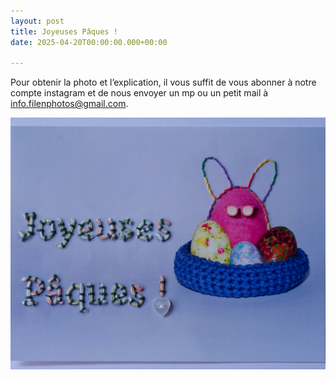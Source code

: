 ```yaml
---
layout: post
title: Joyeuses Pâques !
date: 2025-04-20T00:00:00.000+00:00

---
```


Pour obtenir la photo et l’explication, il vous suffit de vous abonner à notre compte instagram et de nous envoyer un mp ou un petit mail à info.filenphotos@gmail.com.

![](/images/DSCF1839_DxO.jpg)